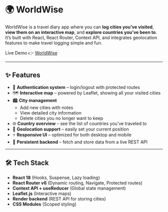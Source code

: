 # 🌍 WorldWise

WorldWise is a travel diary app where you can **log cities you’ve visited**, **view them on an interactive map**, and **explore countries you’ve been to**.  
It’s built with React, React Router, Context API, and integrates geolocation features to make travel logging simple and fun.

Live Demo 👉 [WorldWise](https://worldwisenet.netlify.app/)

---

## ✨ Features

- 🔐 **Authentication system** – login/logout with protected routes  
- 🗺️ **Interactive map** – powered by Leaflet, showing all your visited cities  
- 🏙️ **City management**  
  - Add new cities with notes  
  - View detailed city information  
  - Delete cities you no longer want to keep  
- 🌐 **Country overview** – see the list of countries you’ve traveled to  
- 📍 **Geolocation support** – easily set your current position  
- ⚡ **Responsive UI** – optimized for both desktop and mobile  
- 🎯 **Persistent backend** – fetch and store data from a live REST API

---

## 🛠️ Tech Stack

- **React 18** (Hooks, Suspense, Lazy loading)  
- **React Router v6** (Dynamic routing, Navigate, Protected routes)  
- **Context API + useReducer** (Global state management)  
- **Leaflet.js** (Interactive maps)  
- **Render backend** (REST API for storing cities)  
- **CSS Modules** (Scoped styling)
